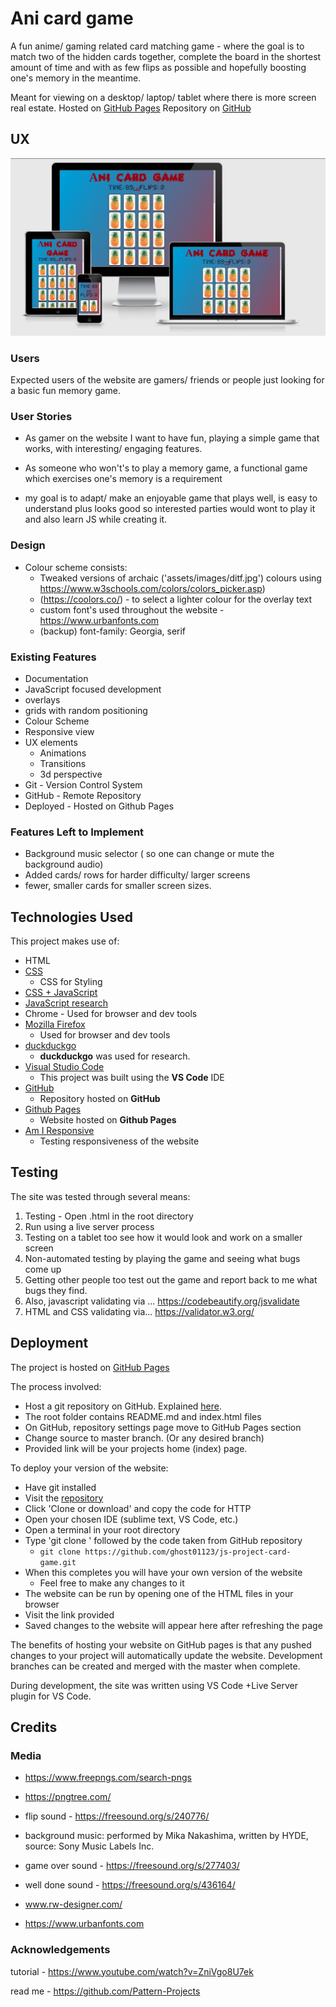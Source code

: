 # Ani card game

A fun anime/ gaming related card matching game -
where the goal is to match two of the hidden cards together, complete the board in the shortest amount of time and with as few flips as possible and hopefully boosting one's memory in the meantime.

Meant for viewing on a desktop/ laptop/ tablet where there is more screen real estate.
Hosted on [GitHub Pages](https://ghost01123.github.io/js-project-card-game/index.html)
Repository on [GitHub](https://github.com/ghost01123/js-project-card-game)


## UX
![Responsive Views of Home Page](docs/Screenshot-responsiveness.png)

### Users 
Expected users of the website are gamers/ friends or people just looking for a basic fun memory game.

### User Stories
- As gamer on the website I want to have fun, playing a simple game that works, with interesting/ engaging features.

- As someone who won't's to play a memory game, a functional game which exercises one's memory is a requirement 

- my goal is to adapt/ make an enjoyable game that plays well, is easy to understand plus looks good so interested parties would wont to play it and also learn JS while creating it. 

### Design
- Colour scheme consists:
    - Tweaked versions of archaic ('assets/images/ditf.jpg') colours using https://www.w3schools.com/colors/colors_picker.asp)
    - (https://coolors.co/) - to select a lighter colour for the overlay text
    - custom font's used throughout the website - https://www.urbanfonts.com
    - (backup) font-family: Georgia, serif

### Existing Features
- Documentation 
- JavaScript focused development
- overlays
- grids with random positioning 
- Colour Scheme
- Responsive view
- UX elements
    - Animations
    - Transitions
    - 3d perspective
- Git - Version Control System
- GitHub - Remote Repository
- Deployed - Hosted on Github Pages


### Features Left to Implement
- Background music selector ( so one can change or mute the background audio)
- Added cards/ rows for harder difficulty/ larger screens 
- fewer, smaller cards for smaller screen sizes.

## Technologies Used

This project makes use of:
- HTML
- [CSS](https://developer.mozilla.org/en-US/docs/Web/CSS)
    - CSS for Styling
- [CSS + JavaScript](https://www.w3schools.com/jsref/)
- [JavaScript research](https://stackoverflow.com/)
- Chrome - Used for browser and dev tools
- [Mozilla Firefox](https://www.mozilla.org/en-US/firefox/new)
    - Used for browser and dev tools
- [duckduckgo](https://duckduckgo.com/)
    - **duckduckgo** was used for research.
- [Visual Studio Code](https://code.visualstudio.com/)
    - This project was built using the **VS Code** IDE
- [GitHub](https://github.com/)
    - Repository hosted on **GitHub**
- [Github Pages](https://pattern-projects.github.io/oireachtas-ifd-project/)
    - Website hosted on **Github Pages**
- [Am I Responsive](http://ami.responsivedesign.is)
    - Testing responsiveness of the website


## Testing

The site was tested through several means:
 
1. Testing - Open .html in the root directory
2. Run using a live server process
3. Testing on a tablet too see how it would look and work on a smaller screen
4. Non-automated testing by playing the game and seeing what bugs come up
5. Getting other people too test out the game and report back to me what bugs they find. 
6. Also, javascript validating via ... https://codebeautify.org/jsvalidate 
7. HTML and CSS validating via... https://validator.w3.org/


## Deployment

The project is hosted on [GitHub Pages](https://ghost01123.github.io/js-project-card-game/index.html)

The process involved:
- Host a git repository on GitHub. Explained [here](https://help.github.com/en/articles/create-a-repo).
- The root folder contains README.md and index.html files
- On GitHub, repository settings page move to GitHub Pages section
- Change source to master branch. (Or any desired branch)
- Provided link will be your projects home (index) page.
 
To deploy your version of the website:
- Have git installed
- Visit the [repository]([GitHub](https://github.com/ghost01123/js-project-card-game))
- Click 'Clone or download' and copy the code for HTTP
- Open your chosen IDE (sublime text, VS Code, etc.)
- Open a terminal in your root directory
- Type 'git clone ' followed by the code taken from GitHub repository
    - ```git clone https://github.com/ghost01123/js-project-card-game.git```
- When this completes you will have your own version of the website
    - Feel free to make any changes to it
- The website can be run by opening one of the HTML files in your browser
- Visit the link provided
- Saved changes to the website will appear here after refreshing the page

The benefits of hosting your website on GitHub pages is that any pushed changes to your project will automatically update the website. Development branches can be created and merged with the master when complete.

During development, the site was written using VS Code +Live Server plugin for VS Code.


## Credits

### Media
- https://www.freepngs.com/search-pngs
- https://pngtree.com/
- flip sound - https://freesound.org/s/240776/

- background music: performed by Mika Nakashima, written by HYDE, source: Sony Music Labels Inc.

- game over sound - https://freesound.org/s/277403/

- well done sound - https://freesound.org/s/436164/

- www.rw-designer.com/

- https://www.urbanfonts.com

### Acknowledgements
tutorial - 
https://www.youtube.com/watch?v=ZniVgo8U7ek

read me - 
https://github.com/Pattern-Projects

